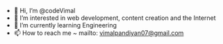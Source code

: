 - 👋 Hi, I’m @codeVimal
- 👀 I’m interested in web development, content creation and the Internet
- 🌱 I’m currently learning Engineering
- 📫 How to reach me ~ mailto: vimalpandiyan07@gmail.com

<!---
codeVimal/codeVimal is a ✨ special ✨ repository because its `README.md` (this file) appears on your GitHub profile.
You can click the Preview link to take a look at your changes.
--->
